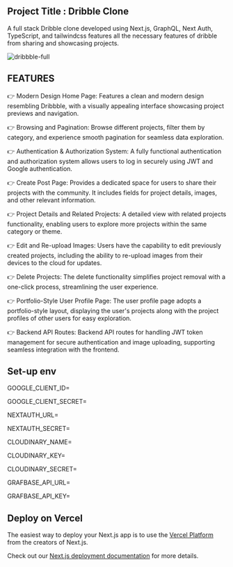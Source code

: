 






## Project Title : Dribble Clone

 


  A full stack Dribble clone developed using Next.js, GraphQL, Next Auth, TypeScript, and tailwindcss features all the necessary features of dribble from sharing and showcasing projects.







![dribbble-full](https://github.com/samik1234/dribble-next/assets/82882143/71e8329c-1583-4983-937d-fed5ab4168f1)









## FEATURES










👉 Modern Design Home Page: Features a clean and modern design resembling Dribbble, with a visually appealing interface showcasing project previews and navigation.

👉 Browsing and Pagination: Browse different projects, filter them by category, and experience smooth pagination for seamless data exploration.

👉 Authentication & Authorization System: A fully functional authentication and authorization system allows users to log in securely using JWT and Google authentication.

👉 Create Post Page: Provides a dedicated space for users to share their projects with the community. It includes fields for project details, images, and other relevant information.

👉 Project Details and Related Projects: A detailed view with related projects functionality, enabling users to explore more projects within the same category or theme.

👉 Edit and Re-upload Images: Users have the capability to edit previously created projects, including the ability to re-upload images from their devices to the cloud for updates.

👉 Delete Projects: The delete functionality simplifies project removal with a one-click process, streamlining the user experience.

👉 Portfolio-Style User Profile Page: The user profile page adopts a portfolio-style layout, displaying the user's projects along with the project profiles of other users for easy exploration.

👉 Backend API Routes: Backend API routes for handling JWT token management for secure authentication and image uploading, supporting seamless integration with the frontend.





















## Set-up env













GOOGLE_CLIENT_ID=


GOOGLE_CLIENT_SECRET=


NEXTAUTH_URL=


NEXTAUTH_SECRET=


CLOUDINARY_NAME=


CLOUDINARY_KEY=


CLOUDINARY_SECRET=


GRAFBASE_API_URL=


GRAFBASE_API_KEY=





## Deploy on Vercel

The easiest way to deploy your Next.js app is to use the [Vercel Platform](https://vercel.com/new?utm_medium=default-template&filter=next.js&utm_source=create-next-app&utm_campaign=create-next-app-readme) from the creators of Next.js.

Check out our [Next.js deployment documentation](https://nextjs.org/docs/deployment) for more details.
